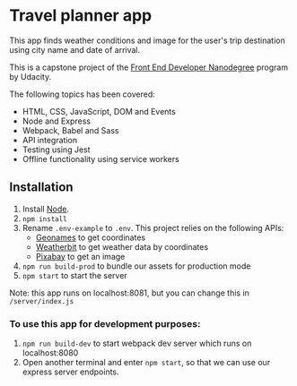 # Travel planner app

This app finds weather conditions and image for the user's trip destination
using city name and date of arrival.

This is a capstone project of the
[Front End Developer Nanodegree](https://www.udacity.com/course/front-end-web-developer-nanodegree--nd0011) program by Udacity.

The following topics has been covered:

- HTML, CSS, JavaScript, DOM and Events
- Node and Express
- Webpack, Babel and Sass
- API integration
- Testing using Jest
- Offline functionality using service workers

## Installation
1. Install [Node](https://nodejs.org/en/).
2. `npm install`
3. Rename `.env-example` to `.env`. This project relies on the following APIs:
   - [Geonames](http://www.geonames.org) to get coordinates
   - [Weatherbit](https://www.weatherbit.io/) to get weather data by coordinates
   - [Pixabay](https://pixabay.com) to get an image
4. `npm run build-prod` to bundle our assets for production mode
5. `npm start` to start the server

Note: this app runs on localhost:8081, but you can change this in `/server/index.js`

### To use this app for development purposes:
1. `npm run build-dev` to start webpack dev server which runs on localhost:8080
2. Open another terminal and enter `npm start`, so that we can use our express server endpoints.